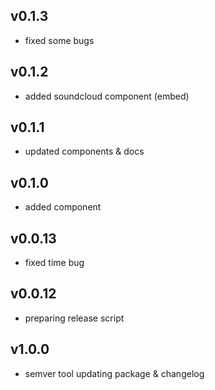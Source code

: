 ## v0.1.3

- fixed some bugs

## v0.1.2

- added soundcloud component (embed)

## v0.1.1

- updated components & docs

## v0.1.0

- added <Switch /> component

## v0.0.13

- fixed time bug

## v0.0.12

- preparing release script

## v1.0.0

- semver tool updating package & changelog

